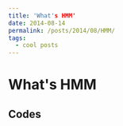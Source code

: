 ```yaml
---
title: 'What's HMM'
date: 2014-08-14
permalink: /posts/2014/08/HMM/
tags:
  - cool posts
---
```


What's HMM
======

Codes
------
